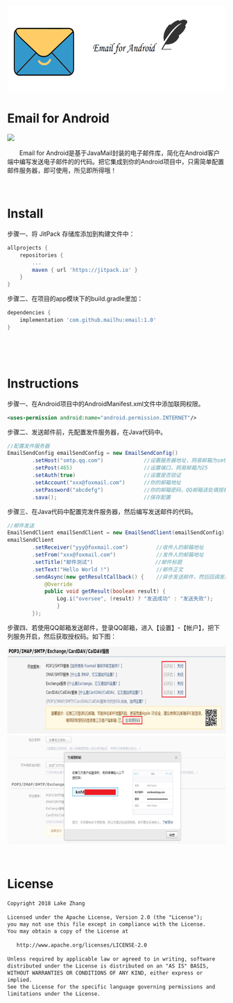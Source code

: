 <img src="https://github.com/mailhu/email/blob/master/image/title.png"  height="200" width="600">

# Email for Android
[![](https://jitpack.io/v/mailhu/email.svg)](https://jitpack.io/#mailhu/email)

&emsp;&emsp;Email for Android是基于JavaMail封装的电子邮件库，简化在Android客户端中编写发送电子邮件的的代码。把它集成到你的Android项目中，只需简单配置邮件服务器，即可使用，所见即所得哦！
</br></br></br>

# Install
步骤一、将 JitPack 存储库添加到构建文件中：
```gradle
allprojects {
    repositories {
        ...
        maven { url 'https://jitpack.io' }
    }
}
```
步骤二、在项目的app模块下的build.gradle里加：
```gradle
dependencies {
    implementation 'com.github.mailhu:email:1.0'
}
```
</br></br></br>

# Instructions
步骤一、在Android项目中的AndroidManifest.xml文件中添加联网权限。
```xml
<uses-permission android:name="android.permission.INTERNET"/>
```
步骤二、发送邮件前，先配置发件服务器，在Java代码中。
```java
//配置发件服务器
EmailSendConfig emailSendConfig = new EmailSendConfig()
        .setHost("smtp.qq.com")             //设置服务器地址，网易邮箱为smtp.163.com
        .setPost(465)                       //设置端口，网易邮箱为25
        .setAuth(true)                      //设置是否验证
        .setAccount("xxx@foxmail.com")      //你的邮箱地址
        .setPassword("abcdefg")             //你的邮箱密码，QQ邮箱该处填授权码
        .sava();                            //保存配置
```
步骤三、在Java代码中配置完发件服务器，然后编写发送邮件的代码。
```java
//邮件发送
EmailSendClient emailSendClient = new EmailSendClient(emailSendConfig);
emailSendClient
        .setReceiver("yyy@foxmail.com")         //收件人的邮箱地址
        .setFrom("xxx@foxmail.com")             //发件人的邮箱地址
        .setTitle("邮件测试")                    //邮件标题
        .setText("Hello World !")               //邮件正文
        .sendAsync(new getResultCallback() {    //异步发送邮件，然后回调发送结果
            @Override
            public void getResult(boolean result) {
                Log.i("oversee", (result) ? "发送成功" : "发送失败");
                }
        });
```
步骤四、若使用QQ邮箱发送邮件，登录QQ邮箱，进入【设置】-【帐户】，把下列服务开启，然后获取授权码。如下图：

<img src="https://github.com/mailhu/email/blob/master/image/image_1.PNG"  height="200" width="600">

<img src="https://github.com/mailhu/email/blob/master/image/image_2.PNG"  height="250" width="600">
</br></br></br>

# License
```
Copyright 2018 Lake Zhang

Licensed under the Apache License, Version 2.0 (the "License");
you may not use this file except in compliance with the License.
You may obtain a copy of the License at

   http://www.apache.org/licenses/LICENSE-2.0

Unless required by applicable law or agreed to in writing, software
distributed under the License is distributed on an "AS IS" BASIS,
WITHOUT WARRANTIES OR CONDITIONS OF ANY KIND, either express or implied.
See the License for the specific language governing permissions and
limitations under the License.
```
